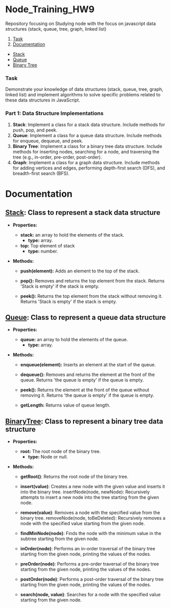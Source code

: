 # Node_Training_HW9
Repository focusing on Studying node with the focus on javascript data structures (stack, queue, tree, graph, linked list)

1. [Task](#task)
2. [Documentation](#documentation)
  - [Stack](#stack-class-to-represent-a-stack-data-structure)
  - [Queue](#queue-class-to-represent-a-queue-data-structure)
  - [Binary Tree](#binarytree-class-to-represent-a-binary-tree-data-structure)


### Task

Demonstrate your knowledge of data structures (stack, queue, tree, graph, linked list) and implement algorithms to solve specific problems related to these data structures in JavaScript.

### **Part 1: Data Structure Implementations**

1. **Stack**: Implement a class for a stack data structure. Include methods for push, pop, and peek.
2. **Queue**: Implement a class for a queue data structure. Include methods for enqueue, dequeue, and peek.
3. **Binary Tree**: Implement a class for a binary tree data structure. Include methods for inserting nodes, searching for a node, and traversing the tree (e.g., in-order, pre-order, post-order).
4. **Graph**: Implement a class for a graph data structure. Include methods for adding vertices and edges, performing depth-first search (DFS), and breadth-first search (BFS).
<!-- 5. **Linked List**: Implement a class for a singly linked list data structure. Include methods for inserting nodes, deleting nodes, and searching for a node. -->

# Documentation

## [Stack](./data_structures/Stack.js): Class to represent a stack data structure
- **Properties:**
  - **stack:** an array to hold the elements of the stack.
    - **type:** array.
  - **top:** Top element of stack
    - **type:** number.

- **Methods:**
  - **push(element):** Adds an element to the top of the stack.

  - **pop():** Removes and returns the top element from the stack. Returns 'Stack is empty' if the stack is empty.

  - **peek():** Returns the top element from the stack without removing it. Returns 'Stack is empty' if the stack is empty.


## [Queue](./data_structures/Queue.js): Class to represent a queue data structure
- **Properties:**
  - **queue:** an array to hold the elements of the queue.
    - **type:** array.

- **Methods:**
  - **enqueue(element):** Inserts an element at the start of the queue.

  - **dequeue():** Removes and returns the element at the front of the queue. Returns 'the queue is empty' if the queue is empty.

  - **peek():** Returns the element at the front of the queue without removing it. Returns 'the queue is empty' if the queue is empty.

  - **getLength:** Returns value of queue length.

## [BinaryTree](./data_structures/BTree.js): Class to represent a binary tree data structure
- **Properties:**
  - **root:** The root node of the binary tree.
    - **type:** Node or null.
- **Methods:**

  - **getRoot()**: Returns the root node of the binary tree.

  - **insert(value)**: Creates a new node with the given value and inserts it into the binary tree.
  insertNode(node, newNode): Recursively attempts to insert a new node into the tree starting from the given node.

  - **remove(value)**: Removes a node with the specified value from the binary tree.
  removeNode(node, toBeDeleted): Recursively removes a node with the specified value starting from the given node.

  - **findMinNode(node)**: Finds the node with the minimum value in the subtree starting from the given node.

  - **inOrder(node)**: Performs an in-order traversal of the binary tree starting from the given node, printing the values of the nodes.

  - **preOrder(node)**: Performs a pre-order traversal of the binary tree starting from the given node, printing the values of the nodes.

  - **postOrder(node)**: Performs a post-order traversal of the binary tree starting from the given node, printing the values of the nodes.

  - **search(node, value)**: Searches for a node with the specified value starting from the given node.